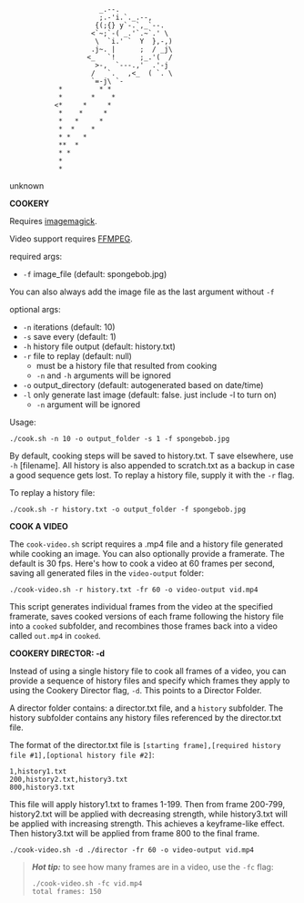                           _.--.
                          ;.-'i.`._.--,
                         {(;{} y`-.`,_`--.
                        <`~;`-( _.'`.~`.' \
                         \  `i.' `  Y  },-,)
                        .j~. |      ;  / _j\
                       <_   `!      ;_.'(  /
                         >-,  `---.,'  .'-j
                        /   `.   ,<_  ( `. \
                        `=-j\ `-
                *         * *
                *       *    *
               <*     *     *
                *    *     *
                *   *     *
                *  *    *
                * *   *
                **  *
                * *
                *
                *
unknown

**COOKERY**

Requires [imagemagick](https://imagemagick.org/script/download.php).

Video support requires [FFMPEG](ffmpeg.org).

required args:
- `-f` image_file (default: spongebob.jpg) 

You can also always add the image file as the last argument without `-f`

optional args:
- `-n` iterations (default: 10)
- `-s` save every (default: 1)
- `-h` history file output (default: history.txt)
- `-r` file to replay (default: null)
  - must be a history file that resulted from cooking
  - `-n` and `-h` arguments will be ignored
- `-o` output_directory (default: autogenerated based on date/time)
- `-l` only generate last image (default: false. just include -l to turn on)
  - `-n` argument will be ignored

Usage:

    ./cook.sh -n 10 -o output_folder -s 1 -f spongebob.jpg
  

By default, cooking steps will be saved to history.txt. T save elsewhere, use `-h` [filename].
All history is also appended to scratch.txt as a backup in case a good sequence gets lost. 
To replay a history file, supply it with the `-r` flag.

To replay a history file: 

    ./cook.sh -r history.txt -o output_folder -f spongebob.jpg

**COOK A VIDEO**

The `cook-video.sh` script requires a .mp4 file and a history file generated while cooking an image.
You can also optionally provide a framerate. The default is 30 fps. Here's how to cook a video at 60 frames per second, saving all generated files in the `video-output` folder:

    ./cook-video.sh -r history.txt -fr 60 -o video-output vid.mp4

This script generates individual frames from the video at the specified framerate, saves cooked versions of each frame following the history file into a `cooked` subfolder, and recombines those frames back into a video called `out.mp4` in `cooked`. 

**COOKERY DIRECTOR: -d**

Instead of using a single history file to cook all frames of a video, you can provide a sequence of history files and specify which frames they apply to using the Cookery Director flag, `-d`. This points to a Director Folder. 

A director folder contains: a director.txt file, and a `history` subfolder.
The history subfolder contains any history files referenced by the director.txt file.

The format of the director.txt file is `[starting frame],[required history file #1],[optional history file #2]`:

    1,history1.txt
    200,history2.txt,history3.txt
    800,history3.txt

This file will apply history1.txt to frames 1-199. 
Then from frame 200-799, history2.txt will be applied with decreasing strength, while history3.txt will be applied with increasing strength. This achieves a keyframe-like effect.
Then history3.txt will be applied from frame 800 to the final frame.

    ./cook-video.sh -d ./director -fr 60 -o video-output vid.mp4

> **_Hot tip:_**  to see how many frames are in a video, use the `-fc` flag:
>
>     ./cook-video.sh -fc vid.mp4
>     total frames: 150